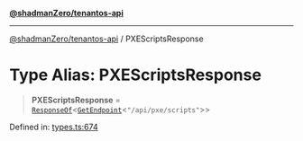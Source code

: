 [**@shadmanZero/tenantos-api**](../README.md)

***

[@shadmanZero/tenantos-api](../globals.md) / PXEScriptsResponse

# Type Alias: PXEScriptsResponse

> **PXEScriptsResponse** = [`ResponseOf`](ResponseOf.md)\<[`GetEndpoint`](GetEndpoint.md)\<`"/api/pxe/scripts"`\>\>

Defined in: [types.ts:674](https://github.com/shadmanZero/tenantos-api/blob/1519ecac4035082956b06ca1cf266b8ad4cc7904/src/types.ts#L674)
